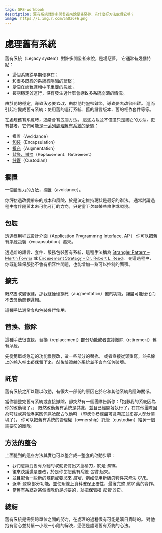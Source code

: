 ```yaml
---
tags: SRE-workbook
description: 舊有系統對許多開發者來說是場惡夢，有什麼好方法處理它嗎？
image: https://i.imgur.com/ahOz6F6.png
---
```


# 處理舊有系統

舊有系統（Legacy system）對許多開發者來說，是場惡夢。
它通常有幾個特點：

-   這個系統從早期便存在；
-   和很多既有的系統有隱晦的聯繫；
-   是個在商務邏輯中不重要的系統；
-   長期穩定的運行，沒有發生過什麼會導致多系統崩潰的情況。

由於他的穩定，導致沒必要去改，由於他的盤根錯節，導致要去改很困難。
進而引起它變成舊有系統：使用舊的運行系統、舊的語言版本、舊的相依套件等等。

在處理舊有系統時，通常會有五個方法。
這些方法並不僅僅只是獨立的方法，更有甚者，它們可能是[一系列處理舊有系統的步驟](#方法的整合)：

-   [擱置](#擱置)（Avoidance）
-   [包裝](#包裝)（Encapsulation）
-   [擴充](#擴充)（Augmentation）
-   [替換、撤除](#替換撤除)（Replacement、Retirement）
-   [託管](#託管)（Custodian）

## 擱置

一個最省力的方法，擱置（avoidance）。

你評估過改變帶來的成本和風險，於是決定維持現狀是最好的辦法。
通常討論過程中會伴隨著未來可能可行的方向，只是當下欠缺某些條件或環境。

## 包裝

透過應用程式設計介面（Application Programming Interface, API）
你可以把舊有系統包裝（encapsulation）起來。

透過新的語言、套件、服務包裝舊有系統，這種手法稱為
[Strangler Pattern – Martin Fowler](https://martinfowler.com/bliki/StranglerFigApplication.html) 或
[Encasement Strategy – Dr. Robert L. Read](https://18f.gsa.gov/2014/09/08/the-encasement-strategy-on-legacy-systems-and-the/)。
在這過程中，你既能確保服務不會有相容性問題，也能增加一點可以控制的面積。

## 擴充

既然要改變很難，那我就僅僅擴充（augmentation）他的功能，讓盡可能優化而不去異動商務邏輯。

這種手法通常會和[包裝](#包裝)併行使用。

## 替換、撤除

這種手法很直觀，替換（replacement）部分功能或者直接撤除（retirement）舊有系統。

先從簡單或急迫的功能慢慢改，做一些部分的替換。
或者直接從頭重寫，並把線上的輸入輸出都保留下來，然後驗證新的系統並不會有任何破壞。

## 託管

舊有系統之所以難以改動，有很大一部份的原因在於它和其他系統的隱晦關係。

當你調整完舊有系統或直接撤除，卻突然有一個團隊告訴你：「抱歉我的系統因為你的改動壞了。」
既然改動舊有系統是共識，並且已經開始執行了，在其他團隊因為時程或其他專案關係無法配合改動時
（即使你已經盡可能滿足並相容大部分情境了），
你可以把舊有系統的管理權（ownership）託管（custodian）給另一個需要它的團隊。

## 方法的整合

上面提到的這些方法其實也可以整合成一整套的改動步驟：

-   我們意識到舊有系統的改動要付出大量精力，於是 *擱置*。
-   後來決議還是要改，於是你先把舊有系統 *包裝* 起來。
-   並且配合一些新的規範或要求來 *擴增*，例如使用新版的套件來解決 [CVE](https://www.cvedetails.com/)。
-   逐漸 *替換* 部分功能，並使用線上資料確保正確性，最後完整 *撤除* 舊的實作。
-   當舊有系統對某個團隊仍是必要的，就把保管權 *託管* 於它。

## 總結

舊有系統是需要跨單位之間的努力，在處理的過程很有可能是曠日費時的。
對他抱有耐心並持續一小段一小段的解決，這便是處理舊有系統的心法。
